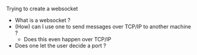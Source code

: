 Trying to create a websocket

- What is a websocket ?
- (How) can I use one to send messages over TCP/IP to another machine ?
    -   Does this even happen over TCP/IP
- Does one let the user decide a port ?
